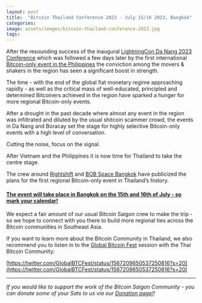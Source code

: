 ```yaml
---
layout: post
title:  "Bitcoin Thailand Conference 2023 - July 15/16 2023, Bangkok"
categories: 
image: assets/images/bitcoin-thailand-conference-2023.jpg
tags: 
---
```

After the resounding success of the inaugural [LightningCon Da Nang 2023 Conference](https://news.bitcoinvn.io/lightningcon-2023-da-nang-review-and-footage/ "LightningCon Da Nang 2023 Conference") which was followed a few days later by the first international [Bitcoin-only event in the Philippines](https://twitter.com/BtcRetreat) the conviction among the movers & shakers in the region has seen a significant boost in strength.

The time - with the end of the global fiat monetary regime approaching rapidly - as well as the critical mass of well-educated, principled and determined Bitcoiners achieved in the region have sparked a hunger for more regional Bitcoin-only events.

After a drought in the past decade where almost any event in the region was infiltrated and diluted by the usual shitcoin scammer crowd, the events in Da Nang and Boracay set the stage for highly selective Bitcoin-only events with a high level of conversation.

Cutting the noise, focus on the signal.

After Vietnam and the Philippines it is now time for Thailand to take the centre stage.

The crew around [Rightshift](https://rightshift.to/) and [BOB Space Bangkok](https://www.bobspaces.net/) have publicized the plans for the first regional Bitcoin-only event in Thailand’s history.

#### [The event will take place in Bangkok on the 15th and 16th of July - so mark your calendar!](https://rightshift.to/btc2023/)

We expect a fair amount of our usual Bitcoin Saigon crew to make the trip - so we hope to connect with you there to build more regional ties across the Bitcoin communities in Southeast Asia.

If you want to learn more about the Bitcoin Community in Thailand, we also recommend you to listen in to the [Global Bitcoin Fest](https://www.globalbitcoinfest.com/) session with the Thai Bitcoin Community:

[https://twitter.com/GlobalBTCFest/status/1567209650537250816?s=20](https://twitter.com/GlobalBTCFest/status/1567209650537250816?s=20)

---

*If you would like to support the work of the Bitcoin Saigon Community - you can donate some of your Sats to us via our [Donation page!](https://bitcoinsaigon.org/donate-satoshis)!*
